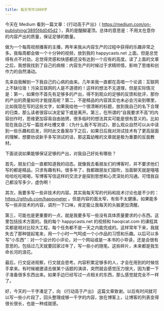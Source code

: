 ```yaml
---
title: 每天写作1000字
---
```

今天在 Medium 看到一篇文章：《行动高于产出》（
https://medium.com/on-publishing/3895f4d045d2
），真的是醍醐灌顶。总体的意思是：不用太在意你的内容产出的质量，保证足够的数量。

做为一个每周视频播客的主播，两年来我从内容生产的过程中获得的乐趣非常之多。我每周都会做一个十分钟的视频，放到我的
happycasts.net
上面。但是总觉得有点不对劲，总觉得灵感和快感都还没有达到一个应有的高度。读了上面的文章之后，我想我找到了自己的病根：内容生产的时候过于求精矫情，影响了思维和创作力的自然涌动。

先来自我解剖一下我自己的心病的由来。几年来我一直都在高唱一个论调：互联网上不缺垃圾！污染互联网的人是不道德的！这样的想法不无道理，但是实际情况是：第一，如果你不首先有足够多的产出，得不到观众的足够的反馈和批评，那你的产出的质量如何才能提高呢？第二，不是精品的内容其实也未必会污染到哪里，比如我现在写的这些文字，如果我给他一个很清晰的标题，放到我自己的名下合理的归类，那么读者很容以决定留下或是离开。第三，在所谓的“自我要求不高”的内容创作时，思维更加容易自由驰骋，很多临时的想法其实可能是很有意义的。比如现在我自己写一篇技术吐槽文章：《为什么我不写测试》，那么观众自然可以从中读到一些乐趣和启发，同时此文备案存下之后，如果日后我对测试技术有了更高层面的理解，想要劝说新手多写测试的话，那这篇幼稚的文章就是极为重要的反面教材。

下面说说如果能够保证足够的产出，对我自己好处有哪些？

首先，朋友们会一直都知道我的动态。就像我去看朋友们的博客时，并不要求他们写的都是精品，只求有趣有料。很多年了，我都跟朋友们鼓吹，当面聊天就是嘻嘻哈哈吃吃喝喝，写博客写信这样的交流才是探到思想和心灵深处的沟通。可惜我自己都没写多少，虚伪啊！

其次，我要多写一些非技术的内容。其实我每天写的代码和技术讨论也是不少的：https://github.com/happypeter
。但是内容的面太窄，有些不太健康。如果能多写一些非技术的内容，调剂一下口味，肯定能让我每天的头脑更加清醒。

第三，可能也是更重要的一点，就是我要多写一些没有具体质量要求的小东西。这里包括技术方面的。我的每个
happycasts.net 的视频和 haoqicat.com
的课程其实都是相对比较大工程，每个任务都不是一天之内能完成的。这样常年下来，我就失去了那种提起笔来，用一个小时一气呵成一个小作品的习惯和乐趣。以后可以多写“小东西”：对一个设计的小评论，对一个网站或是一本书的小导读，还是会很有意思的。包括过几天就要回家过年了，写一些小的随笔。这些碎片，未来都是我生命长河的浪花。

最后，行文促进观察，行文就会思考。内容积累足够多的人，才会在用到的时候信手拿来。有时候被邀请去做某个话题的演讲，突然就会感觉压力很大，因为要一下子准备很多东西出来。如果手边已经写过一点相关的东西，那么感觉就完全不一样了。

好，今天的一千字凑足了，向 《行动高于产出》
这篇文章致谢。以后有时间就可以写一些小片段了，回头整理成够一千字的内容，放在博客上，让博客的列表变得很长很长，也是一种成就感。
